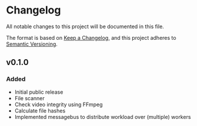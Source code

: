 # Changelog
All notable changes to this project will be documented in this file.

The format is based on [Keep a Changelog](https://keepachangelog.com/en/1.0.0/),
and this project adheres to [Semantic Versioning](https://semver.org/spec/v2.0.0.html).

## v0.1.0
### Added
- Initial public release
- File scanner
- Check video integrity using FFmpeg
- Calculate file hashes
- Implemented messagebus to distribute workload over (multiple) workers

[unreleased]: https://github.com/PBXg33k/php-jav-toolbox-api/compare/v0.1.0...HEAD
